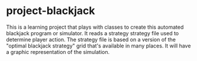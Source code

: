 # project-blackjack

This is a learning project that plays with classes to create this automated blackjack program or simulator. It reads a strategy strategy file used to determine player action. The strategy file is based on a version of the "optimal blackjack strategy" grid that's available in many places. It will have a graphic representation of the simulation. 
